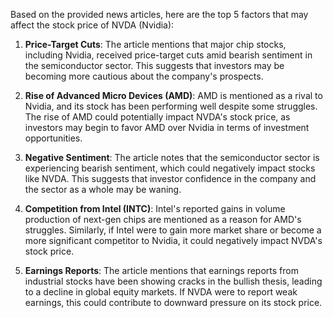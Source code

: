 Based on the provided news articles, here are the top 5 factors that may affect the stock price of NVDA (Nvidia):

1. **Price-Target Cuts**: The article mentions that major chip stocks, including Nvidia, received price-target cuts amid bearish sentiment in the semiconductor sector. This suggests that investors may be becoming more cautious about the company's prospects.

2. **Rise of Advanced Micro Devices (AMD)**: AMD is mentioned as a rival to Nvidia, and its stock has been performing well despite some struggles. The rise of AMD could potentially impact NVDA's stock price, as investors may begin to favor AMD over Nvidia in terms of investment opportunities.

3. **Negative Sentiment**: The article notes that the semiconductor sector is experiencing bearish sentiment, which could negatively impact stocks like NVDA. This suggests that investor confidence in the company and the sector as a whole may be waning.

4. **Competition from Intel (INTC)**: Intel's reported gains in volume production of next-gen chips are mentioned as a reason for AMD's struggles. Similarly, if Intel were to gain more market share or become a more significant competitor to Nvidia, it could negatively impact NVDA's stock price.

5. **Earnings Reports**: The article mentions that earnings reports from industrial stocks have been showing cracks in the bullish thesis, leading to a decline in global equity markets. If NVDA were to report weak earnings, this could contribute to downward pressure on its stock price.